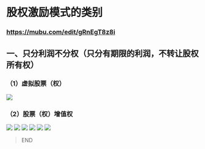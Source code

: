# 股权激励模式的类别
### https://mubu.com/edit/gRnEgT8z8i
## 一、只分利润不分权（只分有期限的利润，不转让股权所有权）
### （1）虚拟股票（权）
![](https://img3.doubanio.com/view/photo/l/public/p2535440115.webp)
### （2）股票（权）增值权
![](https://img1.doubanio.com/view/photo/l/public/p2535440119.webp)
![](https://img3.doubanio.com/view/photo/l/public/p2535440111.webp)
![](https://img3.doubanio.com/view/photo/l/public/p2535440121.webp)
![](https://img3.doubanio.com/view/photo/l/public/p2535440113.webp)
![](https://img3.doubanio.com/view/photo/l/public/p2535440112.webp)
![](https://img1.doubanio.com/view/photo/l/public/p2535440117.webp)

> END
